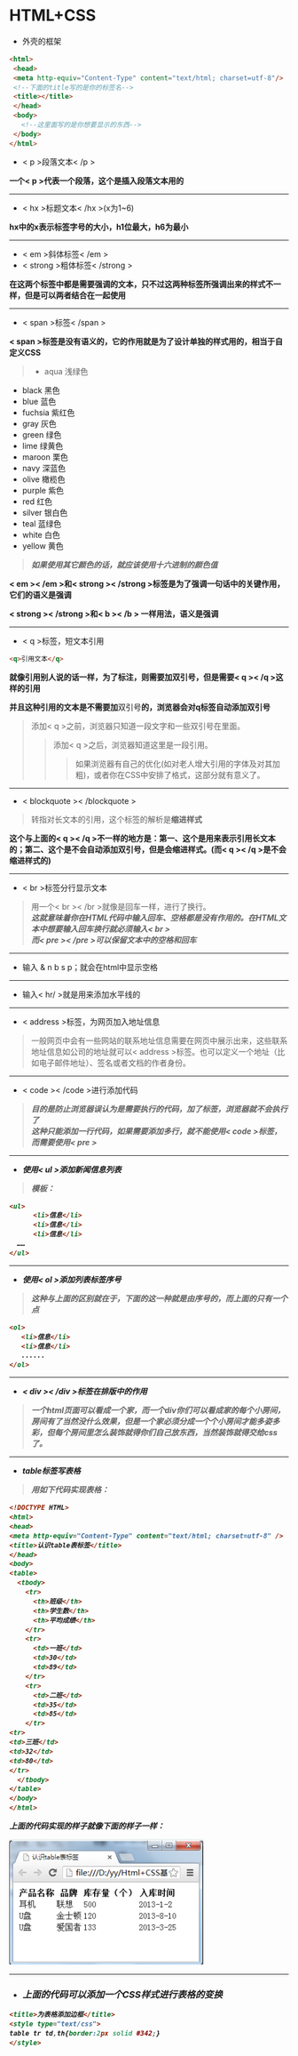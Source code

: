 # HTML+CSS
* 外壳的框架
```html
<html>
 <head>
 <meta http-equiv="Content-Type" content="text/html; charset=utf-8"/>
 <!--下面的title写的是你的标签名-->
 <title></title>
 </head>
 <body>
   <!--这里面写的是你想要显示的东西-->
 </body>
</html>
```
* < p >段落文本< /p >

**一个< p >代表一个段落，这个是插入段落文本用的**
****
* < hx >标题文本< /hx >(x为1~6)

**hx中的x表示标签字号的大小，h1位最大，h6为最小**
****
* < em >斜体标签< /em >
* < strong >粗体标签< /strong >

**在这两个标签中都是需要强调的文本，只不过这两种标签所强调出来的样式不一样，但是可以两者结合在一起使用**

****
* < span >标签< /span >

**< span >标签是没有语义的，它的作用就是为了设计单独的样式用的，相当于自定义CSS**
>* aqua 浅绿色
* black 黑色
* blue 蓝色
* fuchsia 紫红色
* gray 灰色
* green 绿色
* lime 绿黄色
* maroon 栗色
* navy 深蓝色
* olive 橄榄色
* purple 紫色
* red 红色
* silver 银白色
* teal 蓝绿色
* white 白色
* yellow 黄色

>***如果使用其它颜色的话，就应该使用十六进制的颜色值***

**< em >< /em >和< strong >< /strong >标签是为了强调一句话中的关键作用，它们的语义是强调**

**< strong >< /strong >和< b >< /b > 一样用法，语义是强调**

****

* < q >标签，短文本引用
```html
<q>引用文本</q>
```

**就像引用别人说的话一样，为了标注，则需要加双引号，但是需要< q >< /q >这样的引用**

**并且这种引用的文本是不需要加**双引号**的，浏览器会对q标签自动添加双引号**

>添加< q >之前，浏览器只知道一段文字和一些双引号在里面。
 >>添加< q >之后，浏览器知道这里是一段引用。
 >>>如果浏览器有自己的优化(如对老人增大引用的字体及对其加粗)，或者你在CSS中安排了格式，这部分就有意义了。

****
* < blockquote >< /blockquote >
>转指对长文本的引用，这个标签的解析是**缩进样式**

**这个与上面的< q >< /q >不一样的地方是：第一、这个是用来表示引用长文本的；第二、这个是不会自动添加双引号，但是会缩进样式。(而< q >< /q >是不会缩进样式的)**

****
* < br >标签分行显示文本
>用一个< br >< /br >就像是回车一样，进行了换行。<br/>
><em><strong>这就意味着你在HTML代码中输入回车、空格都是没有作用的。在HTML文本中想要输入回车换行就必须输入< br ></strong></em><br/>
><em><strong>而< pre >< /pre >可以保留文本中的空格和回车</strong></em>

****
* 输入 & n b s p；就会在html中显示空格
****
* 输入< hr/ >就是用来添加水平线的
****
* < address >标签，为网页加入地址信息
>一般网页中会有一些网站的联系地址信息需要在网页中展示出来，这些联系地址信息如公司的地址就可以< address >标签。也可以定义一个地址（比如电子邮件地址）、签名或者文档的作者身份。
****
* < code >< /code >进行添加代码
><em><strong>目的是防止浏览器误认为是需要执行的代码，加了标签，浏览器就不会执行了<br/><strong>这种只能添加一行代码，如果需要添加多行，就不能使用< code >标签，而需要使用< pre ></strong>
****
* 使用< ul >添加新闻信息列表
>模板：
```html
<ul>
      <li>信息</li>
      <li>信息</li>
      <li>信息</li>
  ……
</ul>
```
****
* 使用< ol >添加列表标签序号
><strong>这种与上面的区别就在于，下面的这一种就是由序号的，而上面的只有一个点</strong><br/>
```html
<ol>
   <li>信息</li>
   <li>信息</li>
   ......
</ol>
```
****
* < div >< /div >标签在排版中的作用
>一个html页面可以看成一个家，而一个div你们可以看成家的每个小房间，房间有了当然没什么效果，但是一个家必须分成一个个小房间才能多姿多彩，但每个房间里怎么装饰就得你们自己放东西，当然装饰就得交给css了。
****
* table标签写表格
>用如下代码实现表格：
```html
<!DOCTYPE HTML>
<html>
<head>
<meta http-equiv="Content-Type" content="text/html; charset=utf-8" />
<title>认识table表标签</title>
</head>
<body>
<table>
  <tbody>
    <tr>
      <th>班级</th>
      <th>学生数</th>
      <th>平均成绩</th>
    </tr>
    <tr>
      <td>一班</td>
      <td>30</td>
      <td>89</td>
    </tr>
    <tr>
      <td>二班</td>
      <td>35</td>
      <td>85</td>
    </tr>
<tr>
<td>三班</td>
<td>32</td>
<td>80</td>
</tr>
  </tbody>
</table>
</body>
</html>
```
上面的代码实现的样子就像下面的样子一样：

![table](./image/table.png)
****
* <h3>上面的代码可以添加一个CSS样式进行表格的变换</h3>
```html
<title>为表格添加边框</title>
<style type="text/css">
table tr td,th{border:2px solid #342;}
</style>
```
